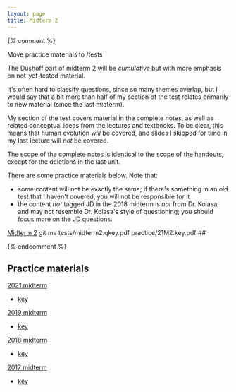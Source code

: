 ```yaml
---
layout: page
title: Midterm 2
---
```


{% comment %} 

Move practice materials to /tests

The Dushoff part of midterm 2 will be _cumulative_ but with more emphasis on not-yet-tested material. 

It's often hard to classify questions, since so many themes overlap, but I would say that a bit more than half of my section of the test relates primarily to new material (since the last midterm).

My section of the test covers material in the complete notes, as well as related conceptual ideas from the lectures and textbooks. To be clear, this means that human evolution _will_ be covered, and slides I skipped for time in my last lecture will _not_ be covered.

The scope of the complete notes is identical to the scope of the handouts, except for the deletions in the last unit.

There are some practice materials below. Note that:

* some content will not be exactly the same; if there's something in an old test that I haven't covered, you will not be responsible for it
* the content _not_ tagged JD in the 2018 midterm is _not_ from Dr. Kolasa, and may not resemble Dr. Kolasa's style of questioning; you should focus more on the JD questions.

[Midterm 2](tests/midterm2.test.pdf)
git mv tests/midterm2.qkey.pdf practice/21M2.key.pdf ##

{% endcomment %} 

## Practice materials

[2021 midterm](practice/21M2.test.pdf)
* [key](practice/21M2.key.pdf)

[2019 midterm](practice/19M2.test.pdf)
* [key](practice/19M2.key.pdf)

[2018 midterm](practice/18M2.test.pdf)
* [key](practice/18M2.key.pdf)

[2017 midterm](tests/17M2.test.pdf)
* [key](tests/17M2.key.pdf)
